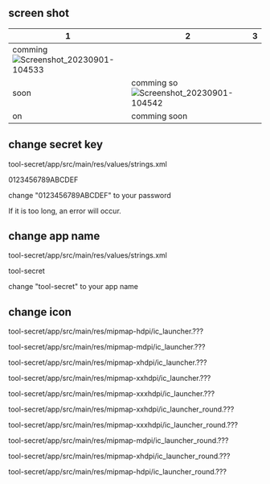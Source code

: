 ## screen shot
|1|2|3|
|---|---|---|
|comming ![Screenshot_20230901-104533](https://github.com/8suzuran8/tool-secret/assets/95464364/84a9cf5f-4fdb-4c49-8d43-7b55c4e8a829)
soon|comming so![Screenshot_20230901-104542](https://github.com/8suzuran8/tool-secret/assets/95464364/2b75e0a0-ed4b-4298-9b55-4bdc3cc8cb42)
on|comming soon|

## change secret key
tool-secret/app/src/main/res/values/strings.xml

<string name="secret_key">0123456789ABCDEF</string>

change "0123456789ABCDEF" to your password

If it is too long, an error will occur.

## change app name
tool-secret/app/src/main/res/values/strings.xml

<string name="app_name">tool-secret</string>

change "tool-secret" to your app name

## change icon
tool-secret/app/src/main/res/mipmap-hdpi/ic_launcher.???

tool-secret/app/src/main/res/mipmap-mdpi/ic_launcher.???

tool-secret/app/src/main/res/mipmap-xhdpi/ic_launcher.???

tool-secret/app/src/main/res/mipmap-xxhdpi/ic_launcher.???

tool-secret/app/src/main/res/mipmap-xxxhdpi/ic_launcher.???



tool-secret/app/src/main/res/mipmap-xxhdpi/ic_launcher_round.???

tool-secret/app/src/main/res/mipmap-xxxhdpi/ic_launcher_round.???

tool-secret/app/src/main/res/mipmap-mdpi/ic_launcher_round.???

tool-secret/app/src/main/res/mipmap-xhdpi/ic_launcher_round.???

tool-secret/app/src/main/res/mipmap-hdpi/ic_launcher_round.???
